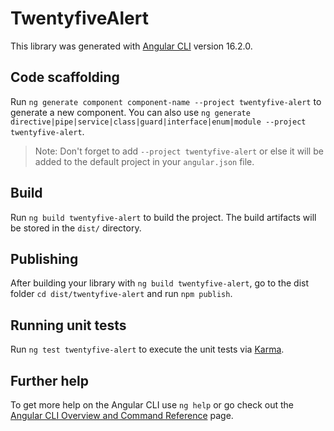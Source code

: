 # TwentyfiveAlert

This library was generated with [Angular CLI](https://github.com/angular/angular-cli) version 16.2.0.

## Code scaffolding

Run `ng generate component component-name --project twentyfive-alert` to generate a new component. You can also use `ng generate directive|pipe|service|class|guard|interface|enum|module --project twentyfive-alert`.
> Note: Don't forget to add `--project twentyfive-alert` or else it will be added to the default project in your `angular.json` file. 

## Build

Run `ng build twentyfive-alert` to build the project. The build artifacts will be stored in the `dist/` directory.

## Publishing

After building your library with `ng build twentyfive-alert`, go to the dist folder `cd dist/twentyfive-alert` and run `npm publish`.

## Running unit tests

Run `ng test twentyfive-alert` to execute the unit tests via [Karma](https://karma-runner.github.io).

## Further help

To get more help on the Angular CLI use `ng help` or go check out the [Angular CLI Overview and Command Reference](https://angular.io/cli) page.
